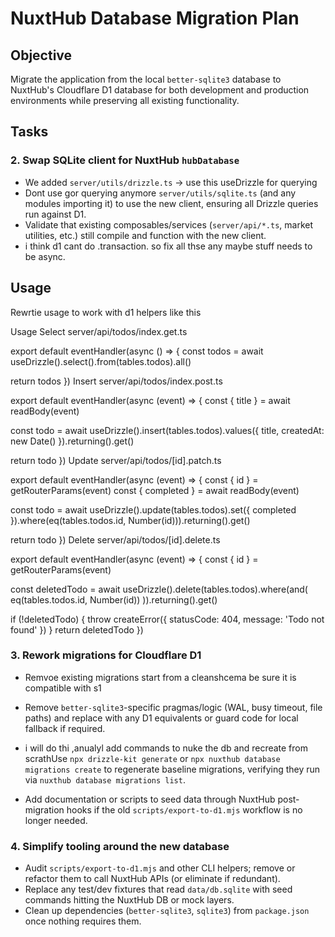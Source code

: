 # NuxtHub Database Migration Plan

## Objective

Migrate the application from the local `better-sqlite3` database to NuxtHub's Cloudflare D1 database for both development and production environments while preserving all existing functionality.

## Tasks

### 2. Swap SQLite client for NuxtHub `hubDatabase`

- We added `server/utils/drizzle.ts` -> use this useDrizzle for querying
- Dont use gor querying anymore `server/utils/sqlite.ts` (and any modules importing it) to use the new client, ensuring all Drizzle queries run against D1.
- Validate that existing composables/services (`server/api/*.ts`, market utilities, etc.) still compile and function with the new client.
- i think d1 cant do .transaction. so fix all thse any maybe stuff needs to be async.

## Usage

Rewrtie usage to work with d1 helpers like this

Usage
Select
server/api/todos/index.get.ts

export default eventHandler(async () => {
  const todos = await useDrizzle().select().from(tables.todos).all()

  return todos
})
Insert
server/api/todos/index.post.ts

export default eventHandler(async (event) => {
  const { title } = await readBody(event)

  const todo = await useDrizzle().insert(tables.todos).values({
    title,
    createdAt: new Date()
  }).returning().get()

  return todo
})
Update
server/api/todos/[id].patch.ts

export default eventHandler(async (event) => {
  const { id } = getRouterParams(event)
  const { completed } = await readBody(event)

  const todo = await useDrizzle().update(tables.todos).set({
    completed
  }).where(eq(tables.todos.id, Number(id))).returning().get()

  return todo
})
Delete
server/api/todos/[id].delete.ts

export default eventHandler(async (event) => {
  const { id } = getRouterParams(event)

  const deletedTodo = await useDrizzle().delete(tables.todos).where(and(
    eq(tables.todos.id, Number(id))
  )).returning().get()

  if (!deletedTodo) {
    throw createError({
      statusCode: 404,
      message: 'Todo not found'
    })
  }
  return deletedTodo
})



### 3. Rework migrations for Cloudflare D1
- Remvoe existing migrations start from a cleanshcema be sure it is compatible with s1
- Remove `better-sqlite3`-specific pragmas/logic (WAL, busy timeout, file paths) and replace with any D1 equivalents or guard code for local fallback if required.

- i will do thi ,anualyl add commands to nuke the db and recreate from scrathUse `npx drizzle-kit generate` or `npx nuxthub database migrations create` to regenerate baseline migrations, verifying they run via `nuxthub database migrations list`.
- Add documentation or scripts to seed data through NuxtHub post-migration hooks if the old `scripts/export-to-d1.mjs` workflow is no longer needed.

### 4. Simplify tooling around the new database
- Audit `scripts/export-to-d1.mjs` and other CLI helpers; remove or refactor them to call NuxtHub APIs (or eliminate if redundant).
- Replace any test/dev fixtures that read `data/db.sqlite` with seed commands hitting the NuxtHub DB or mock layers.
- Clean up dependencies (`better-sqlite3`, `sqlite3`) from `package.json` once nothing requires them.

